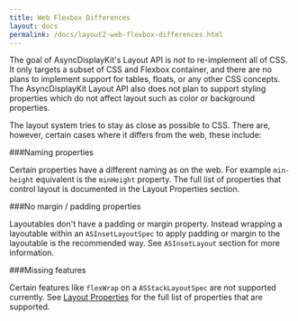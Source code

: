 ```yaml
---
title: Web Flexbox Differences
layout: docs
permalink: /docs/layout2-web-flexbox-differences.html
---
```


The goal of AsyncDisplayKit's Layout API is *not* to re-implement all of CSS. It only targets a subset of CSS and Flexbox container, and there are no plans to implement support for tables, floats, or any other CSS concepts. The AsyncDisplayKit Layout API also does not plan to support styling properties which do not affect layout such as color or background properties.

The layout system tries to stay as close as possible to CSS. There are, however, certain cases where it differs from the web, these include:

###Naming properties

Certain properties have a different naming as on the web. For example `min-height` equivalent is the `minHeight` property. The full list of properties that control layout is documented in the Layout Properties section.

###No margin / padding properties

Layoutables don't have a padding or margin property. Instead wrapping a layoutable within an `ASInsetLayoutSpec` to apply padding or margin to the layoutable is the recommended way. See `ASInsetLayout` section for more information.

###Missing features

Certain features like `flexWrap` on a `ASStackLayoutSpec` are not supported currently. See <a href = "layout2-properties.html">Layout Properties</a> for the full list of properties that are supported.